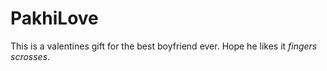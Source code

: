 # PakhiLove

This is a valentines gift for the best boyfriend ever. Hope he likes it *fingers scrosses*. 

